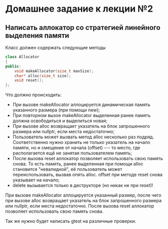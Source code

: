 # Домашнее задание к лекции №2

## Написать аллокатор со стратегией линейного выделения памяти

Класс должен содержать следующие методы
```c++
class Allocator
{
public:
    void makeAllocator(size_t maxSize);
    char* alloc(size_t size);
    void reset();
};
```

Что должно происходить:
- При вызове makeAllocator аллоцируется динамическая память указанного размера (при помощи new);
- При повторном вызое makeAllocator выделенная ранее память должна освободиться и выделиться новая;
- При вызове alloc возвращает указатель на блок запрошенного размера или nullptr, если места недостаточно;
- Пользователь может вызвать метод alloc несколько раз подряд. Соответственно нужно хранить не только указатель на начало памяти, но и смещение от начала (offset) --- то место, где располагается ещё не занятая пользователем память;
- После вызова reset аллокатор позволяет использовать свою память снова. То есть память, ранее выделенная при помощи alloc становится "невалидной", её пользователь может переиспользовать, вызвав опять alloc. offset при методе reset снова указывает на начало;
- delete вызывается только в деструкторе (но никак не при reset)!

При вызове makeAllocator аллоцируется указанный размер, после чего при вызове alloc возвращает указатель на блок запрошенного размера или nullptr, если места недостаточно. После вызова reset аллокатор позволяет использовать свою память снова.

Так же нужно будет написать gtest на различные проверки.
